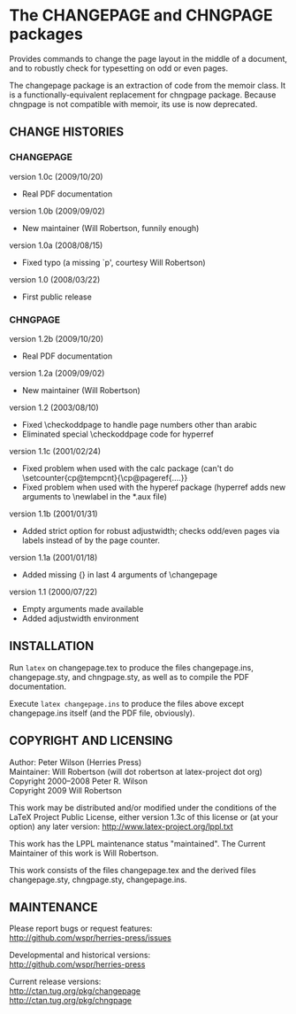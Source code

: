 
The CHANGEPAGE and CHNGPAGE packages
================

Provides commands to change the page layout in the middle of a document,
and to robustly check for typesetting on odd or even pages.

The changepage package is an extraction of code from the memoir class.
It is a functionally-equivalent replacement for chngpage package.
Because chngpage is not compatible with memoir, its use is now deprecated.


CHANGE HISTORIES
---------------

### CHANGEPAGE

version 1.0c (2009/10/20)

- Real PDF documentation

version 1.0b (2009/09/02)

- New maintainer (Will Robertson, funnily enough)

version 1.0a (2008/08/15)

- Fixed typo (a missing `p', courtesy Will Robertson)

version 1.0 (2008/03/22)

- First public release

### CHNGPAGE

version 1.2b (2009/10/20)

- Real PDF documentation

version 1.2a (2009/09/02)

- New maintainer (Will Robertson)

version 1.2 (2003/08/10)

- Fixed \checkoddpage to handle page numbers other than arabic
- Eliminated special \checkoddpage code for hyperref

version 1.1c (2001/02/24)

- Fixed problem when used with the calc package
  (can't do \setcounter{cp@tempcnt}{\cp@pageref{....}}
- Fixed problem when used with the hyperef package
  (hyperref adds new arguments to \newlabel in the *.aux file)

version 1.1b (2001/01/31)

- Added strict option for robust adjustwidth; checks odd/even
  pages via labels instead of by the page counter.

version 1.1a (2001/01/18)

- Added missing {} in last 4 arguments of \changepage

version 1.1 (2000/07/22)

- Empty arguments made available
- Added adjustwidth environment


INSTALLATION
---------------

Run `latex` on changepage.tex to produce the files
  changepage.ins, changepage.sty, and chngpage.sty,
as well as to compile the PDF documentation.

Execute `latex changepage.ins` to produce the files above
except changepage.ins itself (and the PDF file, obviously).


COPYRIGHT AND LICENSING
---------------

Author: Peter Wilson (Herries Press)  
Maintainer: Will Robertson (will dot robertson at latex-project dot org)  
Copyright 2000–2008 Peter R. Wilson  
Copyright 2009 Will Robertson

This work may be distributed and/or modified under the
conditions of the LaTeX Project Public License, either
version 1.3c of this license or (at your option) any
later version: <http://www.latex-project.org/lppl.txt>

This work has the LPPL maintenance status "maintained".
The Current Maintainer of this work is Will Robertson.

This work consists of the files changepage.tex and the
derived files changepage.sty, chngpage.sty, changepage.ins.


MAINTENANCE
---------------

Please report bugs or request features:  
  <http://github.com/wspr/herries-press/issues>

Developmental and historical versions:  
  <http://github.com/wspr/herries-press>

Current release versions:  
  <http://ctan.tug.org/pkg/changepage>  
  <http://ctan.tug.org/pkg/chngpage>

